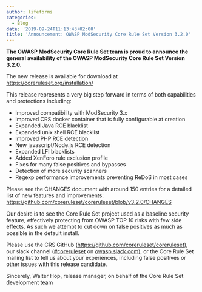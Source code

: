 ```yaml
---
author: lifeforms
categories:
  - Blog
date: '2019-09-24T11:13:43+02:00'
title: 'Announcement: OWASP ModSecurity Core Rule Set Version 3.2.0'
---
```



**The OWASP ModSecurity Core Rule Set team is proud to announce the general availability of the OWASP ModSecurity Core Rule Set Version 3.2.0.**

The new release is available for download at [](https://coreruleset.org/installation/)<https://coreruleset.org/installation/>

This release represents a very big step forward in terms of both capabilities and protections including:

- Improved compatibility with ModSecurity 3.x
- Improved CRS docker container that is fully configurable at creation
- Expanded Java RCE blacklist
- Expanded unix shell RCE blacklist
- Improved PHP RCE detection
- New javascript/Node.js RCE detection
- Expanded LFI blacklists
- Added XenForo rule exclusion profile
- Fixes for many false positives and bypasses
- Detection of more security scanners
- Regexp performance improvements preventing ReDoS in most cases

Please see the CHANGES document with around 150 entries for a detailed list of new features and improvements:  
[](https://github.com/coreruleset/coreruleset/blob/v3.2.0/CHANGES)<https://github.com/coreruleset/coreruleset/blob/v3.2.0/CHANGES>  
  
Our desire is to see the Core Rule Set project used as a baseline security feature, effectively protecting from OWASP TOP 10 risks with few side effects. As such we attempt to cut down on false positives as much as possible in the default install.

Please use the CRS GitHub (<https://github.com/coreruleset/coreruleset>), our slack channel ([\#coreruleset](https://owasp.slack.com/archives/CBKGH8A5P) on [owasp.slack.com](http://owasp.slack.com)), or the Core Rule Set mailing list to tell us about your experiences, including false positives or other issues with this release candidate.

Sincerely,
Walter Hop, release manager, on behalf of the Core Rule Set development team
